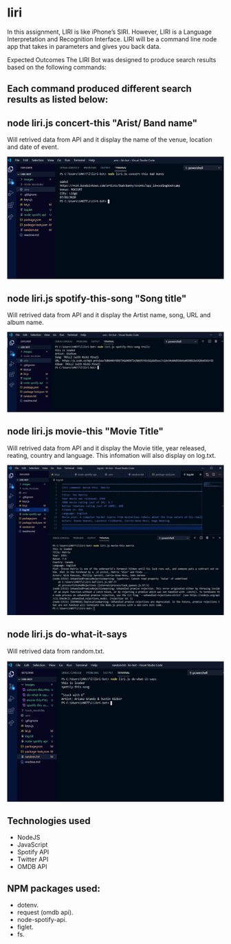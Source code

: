 # liri  <a id="top"></a>

In this assignment, LIRI is like iPhone’s SIRI. However, LIRI is a Language Interpretation and Recognition Interface. LIRI will be a command line node app that takes in parameters and gives you back data.

Expected Outcomes
The LIRI Bot was designed to produce search results based on the following commands:

## Each command produced different search results as listed below:

## node liri.js concert-this "Arist/ Band name"

Will retrived data from API and it display the name of the venue, location and date of event.

![concert-this](https://raw.githubusercontent.com/Jrubi89/liri-bot/master/images/concert-this.PNG)

## node liri.js spotify-this-song "Song title"

Will retrived data from API and it display the Artist name, song, URL and album name.

![spotify-this-song](https://raw.githubusercontent.com/Jrubi89/liri-bot/master/images/spotify-this-song.PNG)

## node liri.js movie-this "Movie Title"

Will retrived data from API and it display the Movie title, year released, reating, country and language. This infomation will also display on log.txt.

![movie-this](https://raw.githubusercontent.com/Jrubi89/liri-bot/master/images/movie-this.PNG)

## node liri.js do-what-it-says

Will retrived data from random.txt.

![do-what-it-says](https://raw.githubusercontent.com/Jrubi89/liri-bot/master/images/do-what-it-says.PNG)



## Technologies used

* NodeJS
* JavaScript
* Spotify API
* Twitter API
* OMDB API

## NPM packages used:

* dotenv.
* request (omdb api).
* node-spotify-api.
* figlet.
* fs.
